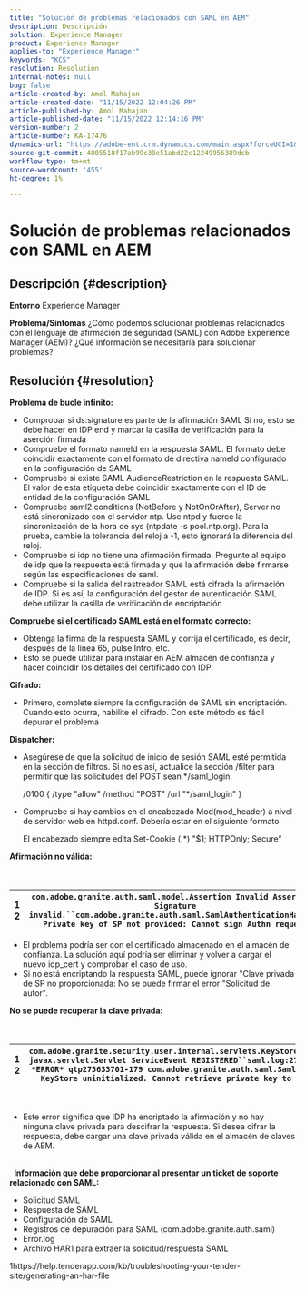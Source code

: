 ```yaml
---
title: "Solución de problemas relacionados con SAML en AEM"
description: Descripción
solution: Experience Manager
product: Experience Manager
applies-to: "Experience Manager"
keywords: "KCS"
resolution: Resolution
internal-notes: null
bug: false
article-created-by: Amol Mahajan
article-created-date: "11/15/2022 12:04:26 PM"
article-published-by: Amol Mahajan
article-published-date: "11/15/2022 12:14:16 PM"
version-number: 2
article-number: KA-17476
dynamics-url: "https://adobe-ent.crm.dynamics.com/main.aspx?forceUCI=1&pagetype=entityrecord&etn=knowledgearticle&id=d025b6a0-dd64-ed11-9561-6045bd006a22"
source-git-commit: 4805518f17ab99c38e51abd22c12249956389dcb
workflow-type: tm+mt
source-wordcount: '455'
ht-degree: 1%

---
```


# Solución de problemas relacionados con SAML en AEM

## Descripción {#description}

<b>Entorno</b>
Experience Manager


<b>Problema/Síntomas</b>
¿Cómo podemos solucionar problemas relacionados con el lenguaje de afirmación de seguridad (SAML) con Adobe Experience Manager (AEM)? ¿Qué información se necesitaría para solucionar problemas?


## Resolución {#resolution}


<b>Problema de bucle infinito:</b>

- Comprobar si ds:signature es parte de la afirmación SAML Si no, esto se debe hacer en IDP end y marcar la casilla de verificación para la aserción firmada
- Compruebe el formato nameId en la respuesta SAML. El formato debe coincidir exactamente con el formato de directiva nameId configurado en la configuración de SAML
- Compruebe si existe SAML AudienceRestriction en la respuesta SAML. El valor de esta etiqueta debe coincidir exactamente con el ID de entidad de la configuración SAML
- Compruebe saml2:conditions (NotBefore y NotOnOrAfter), Server no está sincronizado con el servidor ntp. Use ntpd y fuerce la sincronización de la hora de sys (ntpdate -s pool.ntp.org). Para la prueba, cambie la tolerancia del reloj a -1, esto ignorará la diferencia del reloj.
- Compruebe si idp no tiene una afirmación firmada. Pregunte al equipo de idp que la respuesta está firmada y que la afirmación debe firmarse según las especificaciones de saml.
- Compruebe si la salida del rastreador SAML está cifrada la afirmación de IDP. Si es así, la configuración del gestor de autenticación SAML debe utilizar la casilla de verificación de encriptación


<b>Compruebe si el certificado SAML está en el formato correcto:</b>

- Obtenga la firma de la respuesta SAML y corrija el certificado, es decir, después de la línea 65, pulse Intro, etc.
- Esto se puede utilizar para instalar en AEM almacén de confianza y hacer coincidir los detalles del certificado con IDP.


<b>Cifrado:</b>

- Primero, complete siempre la configuración de SAML sin encriptación. Cuando esto ocurra, habilite el cifrado. Con este método es fácil depurar el problema


<b>Dispatcher:</b>

- Asegúrese de que la solicitud de inicio de sesión SAML esté permitida en la sección de filtros. Si no es así, actualice la sección /filter para permitir que las solicitudes del POST sean \*/saml_login.



   /0100 { /type &quot;allow&quot; /method &quot;POST&quot; /url &quot;\*/saml_login&quot; }


- Compruebe si hay cambios en el encabezado Mod(mod_header) a nivel de servidor web en httpd.conf. Debería estar en el siguiente formato

   El encabezado siempre edita Set-Cookie (.\*) &quot;$1; HTTPOnly; Secure&quot;


<b>Afirmación no válida:</b>
<br> <br> <br>

| 1<br>2 | `com.adobe.granite.auth.saml.model.Assertion Invalid Assertion: Signature invalid.``com.adobe.granite.auth.saml.SamlAuthenticationHandler Private key of SP not provided: Cannot sign Authn request` |
| --- | --- |


- El problema podría ser con el certificado almacenado en el almacén de confianza. La solución aquí podría ser eliminar y volver a cargar el nuevo idp_cert y comprobar el caso de uso.
- Si no está encriptando la respuesta SAML, puede ignorar &quot;Clave privada de SP no proporcionada: No se puede firmar el error &quot;Solicitud de autor&quot;.


<b>No se puede recuperar la clave privada:</b>
<br> <br> <br>

| 1<br>2 | `com.adobe.granite.security.user.internal.servlets.KeyStoreManagingServlet,1121, javax.servlet.Servlet ServiceEvent REGISTERED``saml.log:27.01.2019 14:16:13.642 *ERROR* qtp275633701-179 com.adobe.granite.auth.saml.SamlAuthenticationHandler KeyStore uninitialized. Cannot retrieve private key to decrypt assertions.` |
| --- | --- |

 
- Este error significa que IDP ha encriptado la afirmación y no hay ninguna clave privada para descifrar la respuesta. Si desea cifrar la respuesta, debe cargar una clave privada válida en el almacén de claves de AEM.

<br> 
<b>Información que debe proporcionar al presentar un ticket de soporte relacionado con SAML:</b>

- Solicitud SAML
- Respuesta de SAML
- Configuración de SAML
- Registros de depuración para SAML (com.adobe.granite.auth.saml)
- Error.log
- Archivo HAR1 para extraer la solicitud/respuesta SAML


1https://help.tenderapp.com/kb/troubleshooting-your-tender-site/generating-an-har-file
